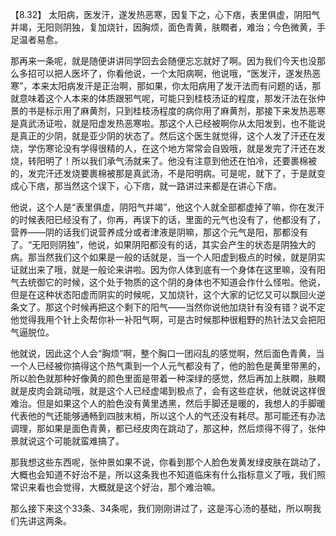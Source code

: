 【8.32】 太阳病，医发汗，遂发热恶寒，因复下之，心下痞，表里俱虚，阴阳气并竭，无阳则阴独，复加烧针，因胸烦，面色青黄，肤瞤者，难治；今色微黄，手足温者易愈。

那再来一条呢，就是随便讲讲同学回去会随便忘忘就好了啊。因为我们今天也没那么多招可以把人医坏了，你看他说，一个太阳病啊，他说哦，“医发汗，遂发热恶寒”，本来太阳病发汗是正治啊，那如果，你太阳病用了发汗法而有问题的话，那就意味着这个人本来的体质跟邪气呢，可能只到桂枝汤证的程度，那发汗法在张仲景的书是标示用了麻黄剂，只到桂枝汤程度的病你用了麻黄剂，那接下来发热恶寒是真武汤证啦，就是阳虚发热恶寒啦。那这个人已经被啊你从太阳发到，也不能说是真正的少阴，就是亚少阴的状态了。然后这个医生就觉得，这个人发了汗还在发烧，学伤寒论没有学得很精的人，在这个地方常常会自毁哦，就是发完了汗还在发烧，转阳明了！所以我们承气汤就来了。他没有注意到他还在怕冷，还要裹棉被的，发完汗还发烧要裹棉被那是真武汤，不是阳明病。可是呢，就下了，于是就变成心下痞，那当然这个误下，心下痞，就一路讲过来都是在讲心下痞。

他说，这个人是“表里俱虚，阴阳气并竭”，他这个人就全部都虚掉了嘛，你在发汗的时候表阳已经没有了，你再，再误下的话，里面的元气也没有了，他都没有了，营养——阴的话我们说营养成分或者津液是阴嘛，那这个元气是阳，那都没有了。“无阳则阴独”，他说，如果阴阳都没有的话，其实会产生的状态是阴独大的病。那当然我们这个如果是一般的话就是，当一个人阳虚到极点的时候，就是阴实证就出来了哦，就是一般论来讲啦。因为你人体到底有一个身体在这里嘛，没有阳气去统御它的时候，这个处于物质的这个阴的身体也不知道会作什么怪啦。他说，但是在这种状态阳虚而阴实的时候呢，又加烧针，这个大家的记忆又可以飘回火逆条文了。那这个时候再把这个剩下的阳气——当然你说他加烧针有没有错？说不定他觉得我用个针上灸帮你补一补阳气啊，可是古时候那种很粗野的热针法又会把阳气逼脱位。

他就说，因此这个人会“胸烦”啊，整个胸口一团闷乱的感觉啊，然后面色青黄，当一个人已经被你搞得这个热气熏到一个人元气都没有了，他的脸色是黄里带黑的，所以脸色就那种好像黄的颜色里面是带着一种深绿的感觉，然后再加上肤瞤，肤瞤就是皮肉会跳动哦，就是这个人已经虚竭到极点了，会有这些症状，他就说这样很难治。但是如果这个人的脸色没有黄里透黑，然后手脚还是暖的，我想人的手脚暖代表他的气还能够通畅到四肢末梢，所以这个人的气还没有耗尽。那可能还有办法调理，那如果是面色青黄，都已经皮肉在跳动了，那这种，然后烦得不得了，张仲景就说这个可能就蛮难搞了。

那我想这些东西呢，张仲景如果不说，你看到那个人脸色发黄发绿皮肤在跳动了，大概也会知道不好治不是，所以这条我也不知道临床有什么指标意义了哦，我们照常识来看也会觉得，大概就是这个好治，那个难治嘛。

那么接下来这个33条、34条呢，我们刚刚讲过了，这是泻心汤的基础，所以啊我们先讲这两条。
